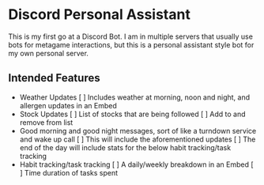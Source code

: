 # Discord Personal Assistant

This is my first go at a Discord Bot. I am in multiple servers that usually use bots for metagame interactions, but this is a personal assistant style bot for my own personal server.


## Intended Features
* Weather Updates
    [ ] Includes weather at morning, noon and night, and allergen updates in an Embed
* Stock Updates
    [ ] List of stocks that are being followed
    [ ] Add to and remove from list
* Good morning and good night messages, sort of like a turndown service and wake up call
    [ ] This will include the aforementioned updates
    [ ] The end of the day will include stats for the below habit tracking/task tracking
* Habit tracking/task tracking
    [ ] A daily/weekly breakdown in an Embed
    [ ] Time duration of tasks spent

